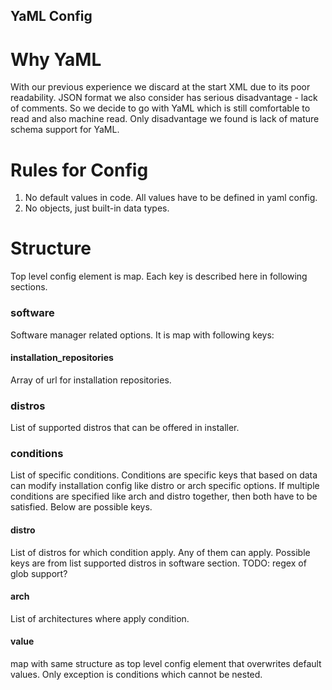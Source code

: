YaML Config
-----------

Why YaML
========

With our previous experience we discard at the start XML due to its poor readability.
JSON format we also consider has serious disadvantage - lack of comments.
So we decide to go with YaML which is still comfortable to read and also machine read.
Only disadvantage we found is lack of mature schema support for YaML.

Rules for Config
================

1. No default values in code. All values have to be defined in yaml config.
2. No objects, just built-in data types.

Structure
=========

Top level config element is map. Each key is described here in following sections.

### software

Software manager related options. It is map with following keys:

#### installation\_repositories

Array of url for installation repositories.

### distros

List of supported distros that can be offered in installer.

### conditions

List of specific conditions. Conditions are specific keys that based on data can modify
installation config like distro or arch specific options. If multiple conditions
are specified like arch and distro together, then both have to be satisfied.
Below are possible keys.

#### distro

List of distros for which condition apply. Any of them can apply. Possible keys are from list
supported distros in software section. TODO: regex of glob support?

#### arch

List of architectures where apply condition.

#### value

map with same structure as top level config element that overwrites default values. Only exception
is conditions which cannot be nested.

